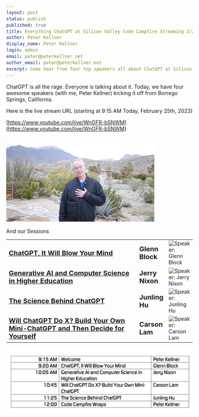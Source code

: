 ```yaml
---
layout: post
status: publish
published: true
title: Everything ChatGPT at Silicon Valley Code Campfire Streaming 2/25/23
author: Peter Kellner
display_name: Peter Kellner
login: admin
email: peter@peterkellner.net
author_email: peter@peterkellner.net
excerpt: Come hear from four top speakers all about ChatGPT at Silicon Valley Code Campfire. A live streamed event happening on YouTube
---
```


ChatGPT is all the rage. Everyone is talking about it.  Today, we have four awesome speakers (with me, Peter Kellner) kicking it off from Borrego Springs, California.

Here is the live stream URL (starting at 9:15 AM Today, February 25th, 2023)


[https://www.youtube.com/live/WnGFR-bSNWM](https://www.youtube.com/live/WnGFR-bSNWM)


![](/assets/posts/2023-02-25/peter-in-desert.png)

And our Sessions

<TABLE>
<TR>
<TD width=356><A
href='https://www.siliconvalley-codecamp.com/Session/campfire-1002/chatgpt-it-will-blow-your-mind'><B><FONT
size=4>ChatGPT, It Will Blow Your Mind</FONT></B></A></TD>
<TD><FONT size=4><B>Glenn Block</B></FONT></TD>
<TD><IMG alt='Speaker: Glenn Block'
src='https://www.siliconvalley-codecamp.com/attendeeimage/48196.jpg?format=jpg&width=40&Height=40&scale=both&mode=pad&Bgcolor=F6F4F6'></TD></TR>

<TR>
<TD width=356><A
href='https://www.siliconvalley-codecamp.com/Session/campfire-1002/generative-ai-and-computer-science-in-higher-education'><B><FONT
size=4>Generative AI and Computer Science in Higher Education</FONT></B></A></TD>
<TD><FONT size=4><B>Jerry Nixon</B></FONT></TD>
<TD><IMG alt='Speaker: Jerry Nixon'
src='https://www.siliconvalley-codecamp.com/attendeeimage/11370.jpg?format=jpg&width=40&Height=40&scale=both&mode=pad&Bgcolor=F6F4F6'></TD></TR>

<TR>
<TD width=356><A
href='https://www.siliconvalley-codecamp.com/Session/campfire-1002/the-science-behind-chatgpt'><B><FONT
size=4>The Science Behind ChatGPT</FONT></B></A></TD>
<TD><FONT size=4><B>Junling Hu</B></FONT></TD>
<TD><IMG alt='Speaker: Junling Hu'
src='https://www.siliconvalley-codecamp.com/attendeeimage/48198.jpg?format=jpg&width=40&Height=40&scale=both&mode=pad&Bgcolor=F6F4F6'></TD></TR>

<TR>
<TD width=356><A
href='https://www.siliconvalley-codecamp.com/Session/campfire-1002/will-chatgpt-do-x-build-your-own-mini-chatgpt-and-then-decide-for-yourself'><B><FONT
size=4>Will ChatGPT Do X? Build Your Own Mini-ChatGPT and Then Decide for Yourself</FONT></B></A></TD>
<TD><FONT size=4><B>Carson Lam</B></FONT></TD>
<TD><IMG alt='Speaker: Carson Lam'
src='https://www.siliconvalley-codecamp.com/attendeeimage/48197.jpg?format=jpg&width=40&Height=40&scale=both&mode=pad&Bgcolor=F6F4F6'></TD></TR>
</TABLE>


![](/assets/posts/2023-02-25/schedule.png)